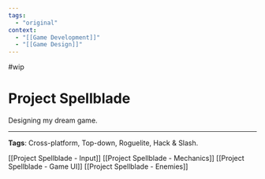 ```yaml
---
tags:
  - "original"
context:
  - "[[Game Development]]"
  - "[[Game Design]]"
---
```


#wip

# Project Spellblade

Designing my dream game.

---

**Tags**: Cross-platform, Top-down, Roguelite, Hack & Slash.

[[Project Spellblade - Input]]
[[Project Spellblade - Mechanics]]
[[Project Spellblade - Game UI]]
[[Project Spellblade - Enemies]]
